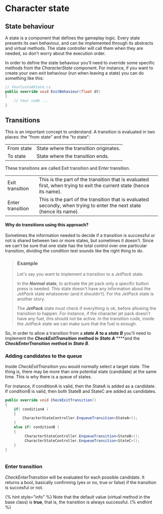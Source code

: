 # Character state

## State behaviour

A state is a component that defines the gameplay logic. Every state presents its own behaviour, and can be implemented through its abstracts and virtual methods. The state controller will call them when they are needed, so don't worry about the execution order.

In order to define the state behaviour you'll need to override some specific methods from the _CharacterState_ component. For instance, if you want to create your own exit behaviour \(run when leaving a state\) you can do something like this:

```csharp
// YourCustomState.cs
public override void ExitBehaviour(float dt)
{
    // Your code ...
}
```

## Transitions

This is an important concept to understand. A transition is evaluated in two places: the "from state" and the "to state":

|  |  |
| :--- | :--- |
| From state | State where the transition originates. |
| To state | State where the transition ends. |

These transitions are called Exit transition and Enter transition.

|  |  |
| :--- | :--- |
| Exit transition | This is the part of the transition that is evaluated first, when trying to exit the current state \(hence its name\). |
| Enter transition | This is the part of the transition that is evaluated secondly, when trying to enter the next state \(hence its name\). |

#### Why do transitions using this approach? 

Sometimes the information needed to decide if a transition is successful or not is shared between two or more states, but sometimes it doesn't. Since we can't be sure that one state has the total control over one particular transition, dividing the condition test sounds like the right thing to do.

> ### Example
>
> Let's say you want to implement a transition to a _JetPack_ state.
>
> In the _**Normal**_ **state**, to activate the jet pack only a specific button press is needed. This state doesn't have any information about the _JetPack_ state whatsoever \(and it shouldn't\). For the _JetPack_ state is another story. 
>
> The _**JetPack**_ state must check if everything is ok, before allowing the transition to happen. For instance, if the character jet pack doesn't have any fuel, this should not be active. In the transition code, inside the _JetPack_ state we can make sure that the fuel is enough.

So, in order to allow a transition from a _**state A**_ **to a** _**state B**_  you'll need to implement the _**CheckExitTransition**_ **method in** _**State A**_ ****and the _**CheckEnterTransition**_ **method in** _**State B**_.

### Adding candidates to the queue

Inside _CheckExitTransition_ you would normally select a target state. The thing is, there may be more than one potential state \(candidate\) at the same time. This is why there is a queue of states.

For instance, if conditionA is valid, then the StateA is added as a candidate. If conditionB is valid, then both StateB and StateC are added as candidates.

```csharp
public override void CheckExitTransition()
{
    if( conditionA )
    {
        CharacterStateController.EnqueueTransition<StateA>();
    }
    else if( conditionB )
    {
         CharacterStateController.EnqueueTransition<StateB>();
         CharacterStateController.EnqueueTransition<StateC>();       
    }
}
    
```

### Enter transition

_CheckEnterTransition_ will be evaluated for each possible candidate. It returns a bool, basically confirming \(yes or no, true or false\) if the transition is succesful or not. 

{% hint style="info" %}
Note that the default value \(virtual method in the base class\) is **true**, that is, the transition is always successful.
{% endhint %}

